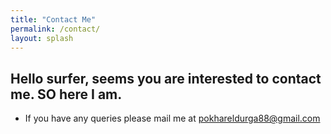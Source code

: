 ```yaml
---
title: "Contact Me"
permalink: /contact/
layout: splash
---
```

## Hello surfer, seems you are interested to contact me. SO here I am.
* If you have any queries please mail me at [pokhareldurga88@gmail.com](mailto:pokhareldurga88@gmail.com)
